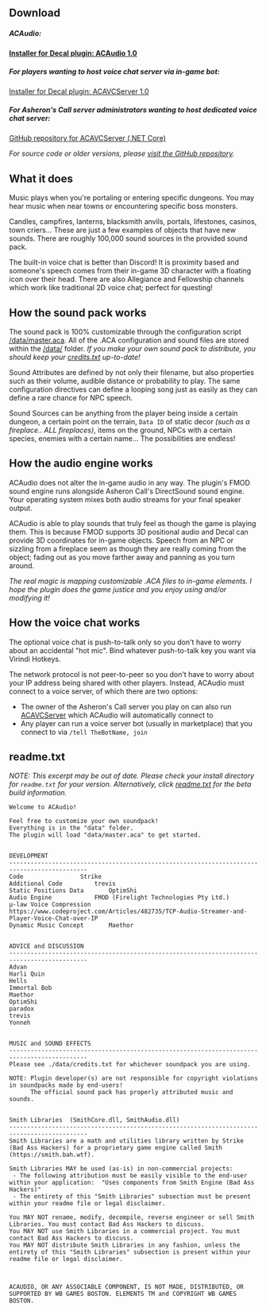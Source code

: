 ## Download

##### ACAudio:
**[Installer for Decal plugin: ACAudio 1.0](https://github.com/bahstrike/ACAudio/releases/download/1.0.0.0/ACAudio-1.0.0.0.exe)**

##### For players wanting to host voice chat server via in-game bot:
[Installer for Decal plugin: ACAVCServer 1.0](broken)

##### For Asheron's Call server administrators wanting to host dedicated voice chat server:
[GitHub repository for ACAVCServer (.NET Core)](https://github.com/bahstrike/ACAVCServer)

_For source code or older versions, please [visit the GitHub repository](https://github.com/bahstrike/ACAudio)._


## What it does

Music plays when you're portaling or entering specific dungeons. You may hear music when near towns or encountering specific boss monsters. 

Candles, campfires, lanterns, blacksmith anvils, portals, lifestones, casinos, town criers... These are just a few examples of objects that have new sounds.
There are roughly 100,000 sound sources in the provided sound pack.

The built-in voice chat is better than Discord! It is proximity based and someone's speech comes from their in-game 3D character with a floating icon over their head. There are also Allegiance and Fellowship channels which work like traditional 2D voice chat; perfect for questing!

## How the sound pack works

The sound pack is 100% customizable through the configuration script [/data/master.aca](https://github.com/bahstrike/ACAudio/blob/main/DEPLOY_ACAUDIO/data/master.aca).
All of the .ACA configuration and sound files are stored within the [/data/](https://github.com/bahstrike/ACAudio/tree/main/DEPLOY_ACAUDIO/data) folder.
_If you make your own sound pack to distribute, you should keep your [credits.txt](https://github.com/bahstrike/ACAudio/blob/main/DEPLOY_ACAUDIO/data/credits.txt) up-to-date!_

Sound Attributes are defined by not only their filename, but also properties such as their volume, audible distance or probability to play. The same configuration directives can define a looping song just as easily as they can define a rare chance for NPC speech.

Sound Sources can be anything from the player being inside a certain dungeon, a certain point on the terrain, `Data ID` of static decor _(such as a fireplace.. ALL fireplaces)_, items on the ground, NPCs with a certain species, enemies with a certain name... The possibilities are endless!

## How the audio engine works

ACAudio does not alter the in-game audio in any way. The plugin's FMOD sound engine runs alongside Asheron Call's DirectSound sound engine.
Your operating system mixes both audio streams for your final speaker output.

ACAudio is able to play sounds that truly feel as though the game is playing them. This is because FMOD supports 3D positional audio and Decal can provide 3D coordinates for in-game objects.
Speech from an NPC or sizzling from a fireplace seem as though they are really coming from the object; fading out as you move farther away and panning as you turn around.

_The real magic is mapping customizable .ACA files to in-game elements. I hope the plugin does the game justice and you enjoy using and/or modifying it!_

## How the voice chat works

The optional voice chat is push-to-talk only so you don't have to worry about an accidental "hot mic". Bind whatever push-to-talk key you want via Virindi Hotkeys.

The network protocol is not peer-to-peer so you don't have to worry about your IP address being shared with other players. Instead, ACAudio must connect to a voice server, of which there are two options:
- The owner of the Asheron's Call server you play on can also run [ACAVCServer](https://github.com/bahstrike/ACAVCServer) which ACAudio will automatically connect to
- Any player can run a voice server bot (usually in marketplace) that you connect to via `/tell TheBotName, join`

## readme.txt

_NOTE: This excerpt may be out of date. Please check your install directory for `readme.txt` for your version. Alternatively, click [readme.txt](https://github.com/bahstrike/ACAudio/blob/main/DEPLOY_ACAUDIO/readme.txt) for the beta build information._

```
Welcome to ACAudio!

Feel free to customize your own soundpack!
Everything is in the "data" folder.
The plugin will load "data/master.aca" to get started.


DEVELOPMENT
--------------------------------------------------------------------------------------------
Code				Strike
Additional Code			trevis
Static Positions Data		OptimShi
Audio Engine			FMOD (Firelight Technologies Pty Ltd.)
μ-law Voice Compression		https://www.codeproject.com/Articles/482735/TCP-Audio-Streamer-and-Player-Voice-Chat-over-IP
Dynamic Music Concept		Maethor


ADVICE and DISCUSSION
--------------------------------------------------------------------------------------------
Advan
Harli Quin
Hells
Immortal Bob
Maethor
OptimShi
paradox
trevis
Yonneh


MUSIC and SOUND EFFECTS
--------------------------------------------------------------------------------------------
Please see ./data/credits.txt for whichever soundpack you are using.

NOTE: Plugin developer(s) are not responsible for copyright violations in soundpacks made by end-users!
      The official sound pack has properly attributed music and sounds.


Smith Libraries  (SmithCore.dll, SmithAudio.dll)
--------------------------------------------------------------------------------------------
Smith Libraries are a math and utilities library written by Strike (Bad Ass Hackers) for a proprietary game engine called Smith (https://smith.bah.wtf).

Smith Libraries MAY be used (as-is) in non-commercial projects:
 - The following attribution must be easily visible to the end-user within your application:  "Uses components from Smith Engine (Bad Ass Hackers)"
 - The entirety of this "Smith Libraries" subsection must be present within your readme file or legal disclaimer.

You MAY NOT rename, modify, decompile, reverse engineer or sell Smith Libraries. You must contact Bad Ass Hackers to discuss.
You MAY NOT use Smith Libraries in a commercial project. You must contact Bad Ass Hackers to discuss.
You MAY NOT distribute Smith Libraries in any fashion, unless the entirety of this "Smith Libraries" subsection is present within your readme file or legal disclaimer.



ACAUDIO, OR ANY ASSOCIABLE COMPONENT, IS NOT MADE, DISTRIBUTED, OR
SUPPORTED BY WB GAMES BOSTON. ELEMENTS TM and COPYRIGHT WB GAMES BOSTON.
```
